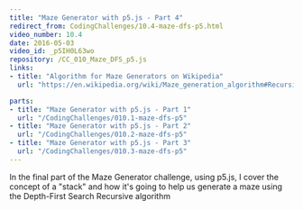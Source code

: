 ```yaml
---
title: "Maze Generator with p5.js - Part 4"
redirect_from: CodingChallenges/10.4-maze-dfs-p5.html
video_number: 10.4
date: 2016-05-03
video_id: _p5IH0L63wo
repository: /CC_010_Maze_DFS_p5.js
links:
- title: "Algorithm for Maze Generators on Wikipedia"
  url: "https://en.wikipedia.org/wiki/Maze_generation_algorithm#Recursive_backtracker"

parts:
- title: "Maze Generator with p5.js - Part 1"
  url: "/CodingChallenges/010.1-maze-dfs-p5"
- title: "Maze Generator with p5.js - Part 2"
  url: "/CodingChallenges/010.2-maze-dfs-p5"
- title: "Maze Generator with p5.js - Part 3"
  url: "/CodingChallenges/010.3-maze-dfs-p5"
---
```


In the final part of the Maze Generator challenge, using p5.js, I cover the concept of a "stack" and how it's going to help us generate a maze using the Depth-First Search Recursive algorithm
